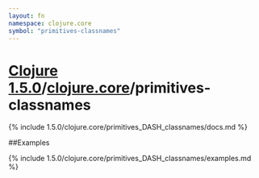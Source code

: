 ```yaml
---
layout: fn
namespace: clojure.core
symbol: "primitives-classnames"
---
```


# [Clojure 1.5.0](../../)/[clojure.core](../)/primitives-classnames

{% include 1.5.0/clojure.core/primitives_DASH_classnames/docs.md %}

##Examples

{% include 1.5.0/clojure.core/primitives_DASH_classnames/examples.md %}

